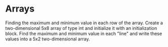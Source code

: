 # Arrays
Finding the maximum and minimum value in each row of the array.
Create a two-dimensional 5x8 array of type int and initialize it with an initialization block.
Find the maximum and minimum value in each "line" and write these values into a 5x2 two-dimensional array.
